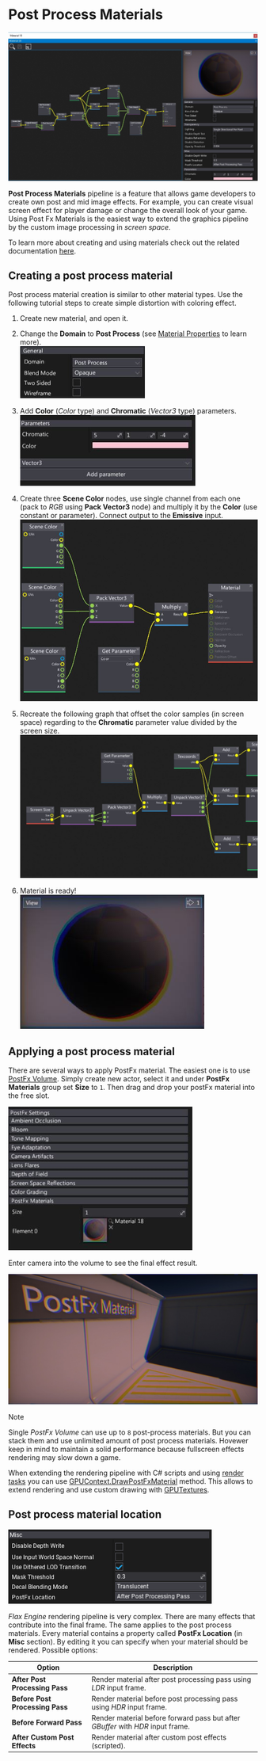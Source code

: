 # Post Process Materials

![Post Process Materials](media/post-fx-materials.jpg)

**Post Process Materials** pipeline is a feature that allows game developers to create own post and mid image effects.
For example, you can create visual screen effect for player damage or change the overall look of your game.
Using Post Fx Materials is the easiest way to extend the graphics pipeline by the custom image processing in *screen space*.

To learn more about creating and using materials check out the related documentation [here](../materials/index.md).

## Creating a post process material

Post process material creation is similar to other material types.
Use the following tutorial steps to create simple distortion with coloring effect.

1. Create new material, and open it.

2. Change the **Domain** to **Post Process** (see [Material Properties](../materials/material-properties/index.md) to learn more).
    <br>![PostFx Material Tutorial](media/post-fx-material-tutorial-0.jpg)

3. Add **Color** (*Color* type) and **Chromatic** (*Vector3* type) parameters.
    <br>![PostFx Material Tutorial](media/post-fx-material-tutorial-1.jpg)

4. Create three **Scene Color** nodes, use single channel from each one (pack to *RGB* using **Pack Vector3** node) and multiply it by the **Color** (use constant or parameter). Connect output to the **Emissive** input.
    <br>![PostFx Material Tutorial](media/post-fx-material-tutorial-2.jpg)

5. Recreate the following graph that offset the color samples (in screen space) regarding to the **Chromatic** parameter value divided by the screen size.
    <br>![PostFx Material Tutorial](media/post-fx-material-tutorial-3.jpg)

6. Material is ready!
    <br>![PostFx Material Tutorial](media/post-fx-material-tutorial-4.jpg)

## Applying a post process material

There are several ways to apply PostFx material. The easiest one is to use [PostFx Volume](post-fx-volumes.md). Simply create new actor, select it and under **PostFx Materials** group set **Size** to `1`. Then drag and drop your postFx material into the free slot.

![PostFx Material Tutorial](media/post-fx-material-tutorial-5.jpg)

Enter camera into the volume to see the final effect result.

![PostFx Material Tutorial](media/post-fx-material-tutorial-6.jpg)

>[!Note]
>Single *PostFx Volume* can use up to `8` post-process materials. But you can stack them and use unlimited amount of post process materials. Hovewer keep in mind to maintain a solid performance because fullscreen effects rendering may slow down a game.

When extending the rendering pipeline with C# scripts and using [render tasks](http://docs.flaxengine.com/api/FlaxEngine.RenderTask.html) you can use [GPUContext.DrawPostFxMaterial](http://docs.flaxengine.com/api/FlaxEngine.GPUContext.html#FlaxEngine_Rendering_GPUContext_DrawPostFxMaterial_FlaxEngine_MaterialBase_FlaxEngine_Rendering_GPUTexture_FlaxEngine_Rendering_GPUTexture_) method. This allows to extend rendering and use custom drawing with [GPUTextures](http://docs.flaxengine.com/api/FlaxEngine.GPUTexture.html).

## Post process material location

![PostFx Material Location](../materials/media/properties-misc.png)

*Flax Engine* rendering pipeline is very complex. There are many effects that contribute into the final frame.
The same applies to the post process materials. Every material contains a property called **PostFx Location** (in **Misc** section). By editing it you can specify when your material should be rendered. Possible options:

| Option | Description |
|--------|--------|
| **After Post Processing Pass** | Render material after post processing pass using *LDR* input frame. |
| **Before Post Processing Pass** | Render material before post processing pass using *HDR* input frame. |
| **Before Forward Pass** | Render material before forward pass but after *GBuffer* with *HDR* input frame. |
| **After Custom Post Effects** | Render material after custom post effects (scripted). |

